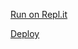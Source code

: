 [Run on Repl.it](https://replit.com/@BenMonster/Girl-QR?v=1)


[Deploy](https://github.com/Ben-Monster/GIRL.git) 






